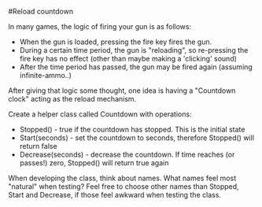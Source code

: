 ﻿#Reload countdown

In many games, the logic of firing your gun is as follows:
 
- When the gun is loaded, pressing the fire key fires the gun. 
- During a certain time period, the gun is "reloading", so re-pressing the fire key has no effect (other than maybe making a 'clicking' sound)
- After the time period has passed, the gun may be fired again (assuming infinite-ammo..)

After giving that logic some thought, one idea is having a "Countdown clock" acting as the reload mechanism.
 
Create a helper class called Countdown with operations:
- Stopped() - true if the countdown has stopped. This is the initial state
- Start(seconds) - set the countdown to seconds, therefore Stopped() will return false
- Decrease(seconds) - decrease the countdown. If time reaches (or passes!) zero, Stopped() will return true again

When developing the class, think about names. What names feel most "natural" when testing? Feel free to choose other names than Stopped, Start and Decrease, if those feel awkward when testing the class.